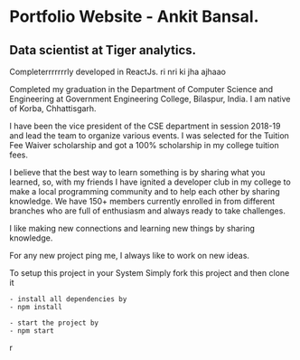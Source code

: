 # Portfolio Website - Ankit Bansal.

## Data scientist at Tiger analytics.

Completerrrrrrrly developed in ReactJs.
ri                                                                                                                                                                                                               nri                                                                                                                          ki jha                                                                                                                                                   ajhaao


Completed my graduation in the Department of Computer Science and Engineering at Government Engineering College, Bilaspur, India. I am native of Korba, Chhattisgarh.

I have been the vice president of the CSE department in session 2018-19 and lead the team to organize various events. I was selected for the Tuition Fee Waiver scholarship and got a 100% scholarship in my college tuition fees.

I believe that the best way to learn something is by sharing what you learned, so, with my friends I have ignited a developer club in my college to make a local programming community and to help each other by sharing knowledge. We have 150+ members currently enrolled in from different branches who are full of enthusiasm and always ready to take challenges.

I like making new connections and learning new things by sharing knowledge.

For any new project ping me, I always like to work on new ideas.

To setup this project in your System 
Simply fork this project and then clone it 

    - install all dependencies by 
    - npm install

    - start the project by
    - npm start
r